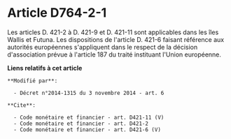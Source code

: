 # Article D764-2-1

Les articles D. 421-2 à D. 421-9 et D. 421-11 sont applicables dans les îles Wallis et Futuna. Les dispositions de l'article
D. 421-6 faisant référence aux autorités européennes s'appliquent dans le respect de la décision d'association prévue à
l'article 187 du traité instituant l'Union européenne.

**Liens relatifs à cet article**

	**Modifié par**:

	  - Décret n°2014-1315 du 3 novembre 2014 - art. 6

	**Cite**:

	  - Code monétaire et financier - art. D421-11 (V)
	  - Code monétaire et financier - art. D421-2
	  - Code monétaire et financier - art. D421-6 (V)
